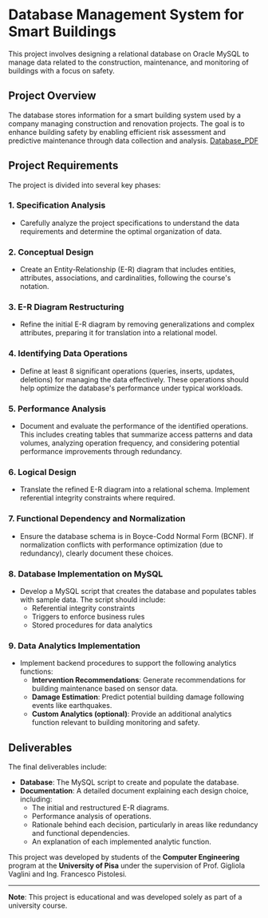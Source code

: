 # Database Management System for Smart Buildings

This project involves designing a relational database on Oracle MySQL to manage data related to the construction, maintenance, and monitoring of buildings with a focus on safety.

## Project Overview

The database stores information for a smart building system used by a company managing construction and renovation projects. The goal is to enhance building safety by enabling efficient risk assessment and predictive maintenance through data collection and analysis.
[Database_PDF](Project/E-R_ristrutturato.pdf)

## Project Requirements

The project is divided into several key phases:

### 1. Specification Analysis
   - Carefully analyze the project specifications to understand the data requirements and determine the optimal organization of data.

### 2. Conceptual Design
   - Create an Entity-Relationship (E-R) diagram that includes entities, attributes, associations, and cardinalities, following the course's notation.

### 3. E-R Diagram Restructuring
   - Refine the initial E-R diagram by removing generalizations and complex attributes, preparing it for translation into a relational model.

### 4. Identifying Data Operations
   - Define at least 8 significant operations (queries, inserts, updates, deletions) for managing the data effectively. These operations should help optimize the database's performance under typical workloads.

### 5. Performance Analysis
   - Document and evaluate the performance of the identified operations. This includes creating tables that summarize access patterns and data volumes, analyzing operation frequency, and considering potential performance improvements through redundancy.

### 6. Logical Design
   - Translate the refined E-R diagram into a relational schema. Implement referential integrity constraints where required.

### 7. Functional Dependency and Normalization
   - Ensure the database schema is in Boyce-Codd Normal Form (BCNF). If normalization conflicts with performance optimization (due to redundancy), clearly document these choices.

### 8. Database Implementation on MySQL
   - Develop a MySQL script that creates the database and populates tables with sample data. The script should include:
      - Referential integrity constraints
      - Triggers to enforce business rules
      - Stored procedures for data analytics

### 9. Data Analytics Implementation
   - Implement backend procedures to support the following analytics functions:
      - **Intervention Recommendations**: Generate recommendations for building maintenance based on sensor data.
      - **Damage Estimation**: Predict potential building damage following events like earthquakes.
      - **Custom Analytics (optional)**: Provide an additional analytics function relevant to building monitoring and safety.

## Deliverables

The final deliverables include:
- **Database**: The MySQL script to create and populate the database.
- **Documentation**: A detailed document explaining each design choice, including:
   - The initial and restructured E-R diagrams.
   - Performance analysis of operations.
   - Rationale behind each decision, particularly in areas like redundancy and functional dependencies.
   - An explanation of each implemented analytic function.


This project was developed by students of the **Computer Engineering** program at the **University of Pisa** under the supervision of Prof. Gigliola Vaglini and Ing. Francesco Pistolesi.

---

**Note**: This project is educational and was developed solely as part of a university course.

